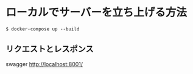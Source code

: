 # ローカルでサーバーを立ち上げる方法

```
$ docker-compose up --build
```

## リクエストとレスポンス

swagger
[http://localhost:8001/](http://localhost:8001/)
